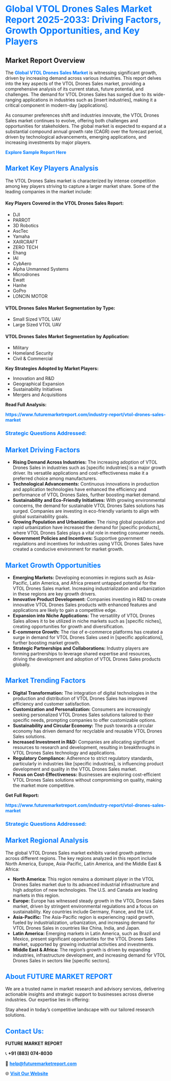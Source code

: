 <h1 style="color: #007BFF;">Global VTOL Drones Sales Market Report 2025-2033: Driving Factors, Growth Opportunities, and Key Players</h1>

<section id="overview">
<h2>Market Report Overview</h2>
<p>The <a href="https://www.futuremarketreport.com/industry-report/vtol-drones-sales-market" style="color: #007BFF; text-decoration: none;"><strong>Global VTOL Drones Sales Market</strong></a> is witnessing significant growth, driven by increasing demand across various industries. This report delves into the key aspects of the VTOL Drones Sales market, providing a comprehensive analysis of its current status, future potential, and challenges. The demand for VTOL Drones Sales has surged due to its wide-ranging applications in industries such as [insert industries], making it a critical component in modern-day [applications].</p>
<p>As consumer preferences shift and industries innovate, the VTOL Drones Sales market continues to evolve, offering both challenges and opportunities for stakeholders. The global market is expected to expand at a substantial compound annual growth rate (CAGR) over the forecast period, driven by technological advancements, emerging applications, and increasing investments by major players.</p>
</section>

<section id="overview">
<p><a href="https://www.futuremarketreport.com/request-sample/reportId=109731" style="color: #007BFF; text-decoration: none;"><strong>Explore Sample Report Here</strong></a></p>
</section>

<section id="key-players">
<h2 style="color: #007BFF;">Market Key Players Analysis</h2>
<p>The VTOL Drones Sales market is characterized by intense competition among key players striving to capture a larger market share. Some of the leading companies in the market include:</p>
<h4>Key Players Covered in the VTOL Drones Sales Report:</h4>
<ul><li>DJI</li><li>PARROT</li><li>3D Robotics</li><li>AscTec</li><li>Yamaha</li><li>XAIRCRAFT</li><li>ZERO TECH</li><li>Ehang</li><li>IAI</li><li>CybAero</li><li>Alpha Unmanned Systems</li><li>Microdrones</li><li>Ewatt</li><li>Hanhe</li><li>GoPro</li><li>LONCIN MOTOR</li></ul>
<h4>VTOL Drones Sales Market Segmentation by Type:</h4>
<ul><li>Small Sized VTOL UAV</li><li>Large Sized VTOL UAV</li></ul>

<h4>VTOL Drones Sales Market Segmentation by Application:</h4>
<ul><li>Military</li><li>Homeland Security</li><li>Civil &amp; Commercial</li></ul>
<p><strong>Key Strategies Adopted by Market Players:</strong></p>
<ul>
<li>Innovation and R&D</li>
<li>Geographical Expansion</li>
<li>Sustainability Initiatives</li>
<li>Mergers and Acquisitions</li>
</ul>
</section>

<section>
<p><strong>Read Full Analysis: </strong></p><a href="https://www.futuremarketreport.com/industry-report/vtol-drones-sales-market" style="color: #007BFF; text-decoration: none;"><strong>https://www.futuremarketreport.com/industry-report/vtol-drones-sales-market</strong></a>
<h3 style="color: #007BFF;">Strategic Questions Addressed:</h3>
</section>

<section id="driving-factors">
<h2 style="color: #007BFF;">Market Driving Factors</h2>
<ul>
<li><strong>Rising Demand Across Industries:</strong> The increasing adoption of VTOL Drones Sales in industries such as [specific industries] is a major growth driver. Its versatile applications and cost-effectiveness make it a preferred choice among manufacturers.</li>
<li><strong>Technological Advancements:</strong> Continuous innovations in production and application technologies have enhanced the efficiency and performance of VTOL Drones Sales, further boosting market demand.</li>
<li><strong>Sustainability and Eco-Friendly Initiatives:</strong> With growing environmental concerns, the demand for sustainable VTOL Drones Sales solutions has surged. Companies are investing in eco-friendly variants to align with global sustainability goals.</li>
<li><strong>Growing Population and Urbanization:</strong> The rising global population and rapid urbanization have increased the demand for [specific products], where VTOL Drones Sales plays a vital role in meeting consumer needs.</li>
<li><strong>Government Policies and Incentives:</strong> Supportive government regulations and incentives for industries using VTOL Drones Sales have created a conducive environment for market growth.</li>
</ul>
</section>

<section id="growth-opportunities">
<h2 style="color: #007BFF;">Market Growth Opportunities</h2>
<ul>
<li><strong>Emerging Markets:</strong> Developing economies in regions such as Asia-Pacific, Latin America, and Africa present untapped potential for the VTOL Drones Sales market. Increasing industrialization and urbanization in these regions are key growth drivers.</li>
<li><strong>Innovative Product Development:</strong> Companies investing in R&D to create innovative VTOL Drones Sales products with enhanced features and applications are likely to gain a competitive edge.</li>
<li><strong>Expansion into Niche Applications:</strong> The versatility of VTOL Drones Sales allows it to be utilized in niche markets such as [specific niches], creating opportunities for growth and diversification.</li>
<li><strong>E-commerce Growth:</strong> The rise of e-commerce platforms has created a surge in demand for VTOL Drones Sales used in [specific applications], further boosting market growth.</li>
<li><strong>Strategic Partnerships and Collaborations:</strong> Industry players are forming partnerships to leverage shared expertise and resources, driving the development and adoption of VTOL Drones Sales products globally.</li>
</ul>
</section>

<section id="trending-factors">
<h2 style="color: #007BFF;">Market Trending Factors</h2>
<ul>
<li><strong>Digital Transformation:</strong> The integration of digital technologies in the production and distribution of VTOL Drones Sales has improved efficiency and customer satisfaction.</li>
<li><strong>Customization and Personalization:</strong> Consumers are increasingly seeking personalized VTOL Drones Sales solutions tailored to their specific needs, prompting companies to offer customizable options.</li>
<li><strong>Sustainability and Circular Economy:</strong> The push towards a circular economy has driven demand for recyclable and reusable VTOL Drones Sales solutions.</li>
<li><strong>Increased Investment in R&D:</strong> Companies are allocating significant resources to research and development, resulting in breakthroughs in VTOL Drones Sales technology and applications.</li>
<li><strong>Regulatory Compliance:</strong> Adherence to strict regulatory standards, particularly in industries like [specific industries], is influencing product development and quality in the VTOL Drones Sales market.</li>
<li><strong>Focus on Cost-Effectiveness:</strong> Businesses are exploring cost-efficient VTOL Drones Sales solutions without compromising on quality, making the market more competitive.</li>
</ul>
</section>

<section>
<p><strong>Get Full Report: </strong></p><a href="https://www.futuremarketreport.com/industry-report/vtol-drones-sales-market" style="color: #007BFF; text-decoration: none;"><strong>https://www.futuremarketreport.com/industry-report/vtol-drones-sales-market</strong></a>
<h3 style="color: #007BFF;">Strategic Questions Addressed:</h3>
</section>


<section id="regional-analysis">
<h2 style="color: #007BFF;">Market Regional Analysis</h2>
<p>The global VTOL Drones Sales market exhibits varied growth patterns across different regions. The key regions analyzed in this report include North America, Europe, Asia-Pacific, Latin America, and the Middle East & Africa:</p>
<ul>
<li><strong>North America:</strong> This region remains a dominant player in the VTOL Drones Sales market due to its advanced industrial infrastructure and high adoption of new technologies. The U.S. and Canada are leading markets in this region.</li>
<li><strong>Europe:</strong> Europe has witnessed steady growth in the VTOL Drones Sales market, driven by stringent environmental regulations and a focus on sustainability. Key countries include Germany, France, and the U.K.</li>
<li><strong>Asia-Pacific:</strong> The Asia-Pacific region is experiencing rapid growth, fueled by industrialization, urbanization, and increasing demand for VTOL Drones Sales in countries like China, India, and Japan.</li>
<li><strong>Latin America:</strong> Emerging markets in Latin America, such as Brazil and Mexico, present significant opportunities for the VTOL Drones Sales market, supported by growing industrial activities and investments.</li>
<li><strong>Middle East & Africa:</strong> The region’s growth is driven by expanding industries, infrastructure development, and increasing demand for VTOL Drones Sales in sectors like [specific sectors].</li>
</ul>
</section>

<footer>
<h2 style="color: #007BFF;">About FUTURE MARKET REPORT</h2>
<p>We are a trusted name in market research and advisory services, delivering actionable insights and strategic support to businesses across diverse industries. Our expertise lies in offering:</p>

<p>Stay ahead in today’s competitive landscape with our tailored research solutions.</p>

<h2 style="color: #007BFF;">Contact Us:</h2>
<p><strong>FUTURE MARKET REPORT</strong></p>
<p>📞 <strong>+91 (883) 074-8030</strong></p>
<p>📧 <strong><a href="mailto:help@futuremarketreport.com" style="color: #007BFF;">help@futuremarketreport.com</a></strong></p>
<p>🌐 <strong><a href="https://www.futuremarketreport.com/" style="color: #007BFF;">Visit Our Website</a></strong></p>
</footer>
